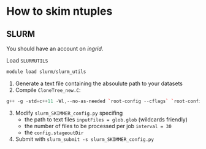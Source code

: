 # How to skim ntuples

## SLURM 
You should have an account on _ingrid_. 

Load `SLURMUTILS`

```bash
module load slurm/slurm_utils
```

1. Generate a text file containing the absoulute path to your datasets
2. Compile `CloneTree_new.C`:
```cpp
g++ -g -std=c++11 -Wl,--no-as-needed `root-config --cflags` `root-config --libs` -lMinuit CloneTree_new.C -o CloneTree_new.exe
```
3. Modify `slurm_SKIMMER_config.py` specifing 
    * the path to text files `inputFiles = glob.glob` (wildcards friendly)
    * the number of files to be processed per job `interval = 30`
    * the `config.stageoutDir` 
4. Submit with `slurm_submit -s slurm_SKIMMER_config.py`

